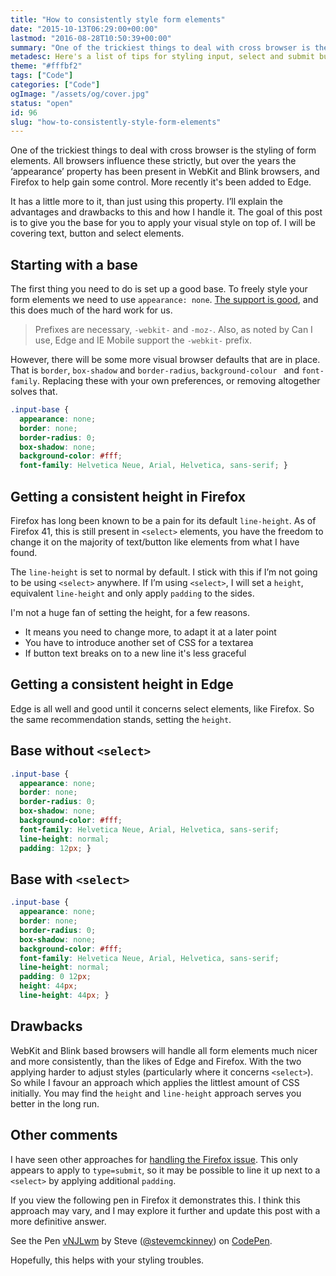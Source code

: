 ```yaml
---
title: "How to consistently style form elements"
date: "2015-10-13T06:29:00+00:00"
lastmod: "2016-08-28T10:50:39+00:00"
summary: "One of the trickiest things to deal with cross browser is the styling of form elements. All browsers influence these strictly, but over the years the ‘appearance’ property has been present in WebKit and Blink browsers, and Firefox to help gain some control. More recently it’s been added to Edge. It is a little more to it than just using this property. I’ll explain the advantages and drawbacks to this and how I handle it. The goal of this post is to give you the base for you to apply your visual style on top of. I will be covering text, button and select elements."
metadesc: Here's a list of tips for styling input, select and submit buttons across Safari, Chrome, Firefox & Edge."
theme: "#fffbf2"
tags: ["Code"]
categories: ["Code"]
ogImage: "/assets/og/cover.jpg"
status: "open"
id: 96
slug: "how-to-consistently-style-form-elements"
---
```


One of the trickiest things to deal with cross browser is the styling of form elements. All browsers influence these strictly, but over the years the ‘appearance’ property has been present in WebKit and Blink browsers, and Firefox to help gain some control. More recently it's been added to Edge. 

It has a little more to it, than just using this property. I’ll explain the advantages and drawbacks to this and how I handle it. The goal of this post is to give you the base for you to apply your visual style on top of. I will be covering text, button and select elements.

## Starting with a base
The first thing you need to do is set up a good base. To freely style your form elements we need to use `appearance: none`. <a href="http://caniuse.com/#feat=css-appearance">The support is good</a>, and this does much of the hard work for us.

> Prefixes are necessary, `-webkit-` and `-moz-`. Also, as noted by Can I use, Edge and IE Mobile support the `-webkit-` prefix.

However, there will be some more visual browser defaults that are in place. That is `border`, `box-shadow` and `border-radius`, `background-colour ` and `font-family`. Replacing these with your own preferences, or removing altogether solves that.

```css
.input-base {
  appearance: none;
  border: none;
  border-radius: 0;
  box-shadow: none;
  background-color: #fff;
  font-family: Helvetica Neue, Arial, Helvetica, sans-serif; }
```

## Getting a consistent height in Firefox
Firefox has long been known to be a pain for its default `line-height`. As of Firefox 41, this is still present in `<select>` elements, you have the freedom to change it on the majority of text/button like elements from what I have found.

The `line-height` is set to normal by default. I stick with this if I’m not going to be using `<select>` anywhere. If I’m using `<select>`, I will set a `height`, equivalent `line-height` and only apply `padding` to the sides.

I'm not a huge fan of setting the height, for a few reasons. 

- It means you need to change more, to adapt it at a later point
- You have to introduce another set of CSS for a textarea
- If button text breaks on to a new line it's less graceful

## Getting a consistent height in Edge
Edge is all well and good until it concerns select elements, like Firefox. So the same recommendation stands, setting the `height`.

## Base without `<select>`
```css
.input-base {
  appearance: none;
  border: none;
  border-radius: 0;
  box-shadow: none;
  background-color: #fff;
  font-family: Helvetica Neue, Arial, Helvetica, sans-serif;
  line-height: normal;
  padding: 12px; }
```

## Base with `<select>`
```css
.input-base {
  appearance: none;
  border: none;
  border-radius: 0;
  box-shadow: none;
  background-color: #fff;
  font-family: Helvetica Neue, Arial, Helvetica, sans-serif;
  line-height: normal;
  padding: 0 12px;
  height: 44px;
  line-height: 44px; }
```

## Drawbacks
WebKit and Blink based browsers will handle all form elements much nicer and more consistently, than the likes of Edge and Firefox. With the two applying harder to adjust styles (particularly where it concerns `<select>`). So while I favour an approach which applies the littlest amount of CSS initially. You may find the `height` and `line-height` approach serves you better in the long run.

## Other comments
I have seen other approaches for [handling the Firefox issue](http://davidwalsh.name/firefox-buttons). This only appears to apply to `type=submit`, so it may be possible to line it up next to a `<select>` by applying additional `padding`.

If you view the following pen in Firefox it demonstrates this. I think this approach may vary, and I may explore it further and update this post with a more definitive answer.
<p data-height="268" data-theme-id="13022" data-slug-hash="vNJLwm" data-default-tab="result" data-user="stevemckinney" class='codepen'>See the Pen <a href='http://codepen.io/stevemckinney/pen/vNJLwm/'>vNJLwm</a> by Steve (<a href='http://codepen.io/stevemckinney'>@stevemckinney</a>) on <a href='http://codepen.io'>CodePen</a>.</p>
<script async src="//assets.codepen.io/assets/embed/ei.js"></script>

Hopefully, this helps with your styling troubles.